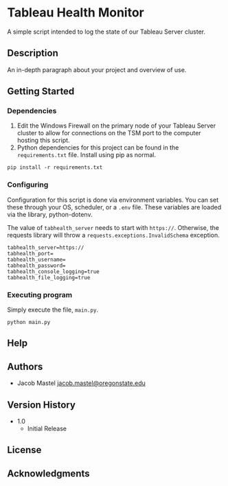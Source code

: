 # Tableau Health Monitor

A simple script intended to log the state of our Tableau Server cluster.

## Description

An in-depth paragraph about your project and overview of use.

## Getting Started

### Dependencies

1. Edit the Windows Firewall on the primary node of your Tableau Server cluster to allow for connections on the TSM port to the computer hosting this script.
2. Python dependencies for this project can be found in the `requirements.txt` file. Install using pip as normal.

```
pip install -r requirements.txt
```

### Configuring

Configuration for this script is done via environment variables. You can set these through your OS, scheduler, or a `.env` file. These variables are loaded via the library, python-dotenv.

The value of `tabhealth_server` needs to start with `https://`. Otherwise, the requests library will throw a `requests.exceptions.InvalidSchema` exception.

```
tabhealth_server=https://
tabhealth_port=
tabhealth_username=
tabhealth_password=
tabhealth_console_logging=true
tabhealth_file_logging=true
```

### Executing program

Simply execute the file, `main.py`.

```
python main.py
```

## Help

## Authors

- Jacob Mastel <jacob.mastel@oregonstate.edu>

## Version History

* 1.0
  * Initial Release

## License

## Acknowledgments
